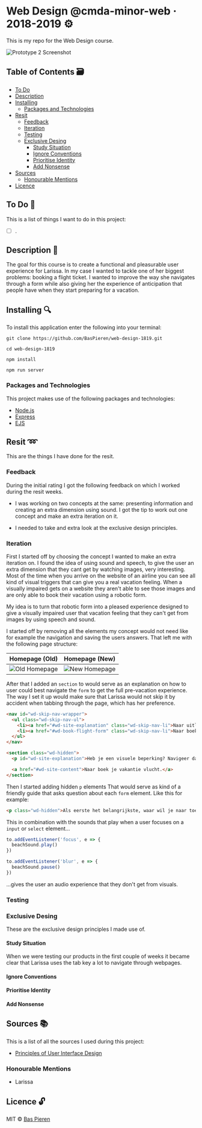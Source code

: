 # Web Design @cmda-minor-web · 2018-2019 ⚙️

This is my repo for the Web Design course.

![Prototype 2 Screenshot](https://i.imgur.com/Qcfl7UJ.png)

## Table of Contents 🗃
* [To Do](#to-do-)
* [Description](#description-)
* [Installing](#installing-)
  * [Packages and Technologies](#packages-and-technologies)
* [Resit](#resit-)
  * [Feedback](#feedback)
  * [Iteration](#iteration)
  * [Testing](#testing)
  * [Exclusive Desing](#exclusive-desing)
    * [Study Situation](#study-situation)
    * [Ignore Conventions](#ignore-conventions)
    * [Prioritise Identity](#prioritise-identity)
    * [Add Nonsense](#add-nonsense)
* [Sources](#sources-)
  * [Honourable Mentions](#honourable-mentions)
* [Licence](#licence-)

## To Do 📌
This is a list of things I want to do in this project:

- [ ] .

## Description 📝
The goal for this course is to create a functional and pleasurable user experience for Larissa. In my case I wanted to tackle one of her biggest problems: booking a flight ticket. I wanted to improve the way she navigates through a form while also giving her the experience of anticipation that people have when they start preparing for a vacation.  

## Installing 🔍
To install this application enter the following into your terminal:
```
git clone https://github.com/BasPieren/web-design-1819.git

cd web-design-1819

npm install

npm run server
```

### Packages and Technologies
This project makes use of the following packages and technologies:

* [Node.js](https://nodejs.org/en/)
* [Express](https://expressjs.com/)
* [EJS](https://ejs.co/)

## Resit ➿
This are the things I have done for the resit.

### Feedback
During the initial rating I got the following feedback on which I worked during the resit weeks.

* I was working on two concepts at the same: presenting information and creating an extra dimension using sound. I got the tip to work out one concept and make an extra iteration on it.

* I needed to take and extra look at the exclusive design principles.

### Iteration
First I started off by choosing the concept I wanted to make an extra iteration on. I found the idea of using sound and speech, to give the user an extra dimension that they cant get by watching images, very interesting. Most of the time when you arrive on the website of an airline you can see all kind of visual triggers that can give you a real vacation feeling. When a visually impaired gets on a website they aren't able to see those images and are only able to book their vacation using a robotic form.

My idea is to turn that robotic form into a pleased experience designed to give a visually impaired user that vacation feeling that they can't get from images by using speech and sound.

I started off by removing all the elements my concept would not need like for example the navigation and saving the users answers. That left me with the following page structure:

Homepage (Old)                                    |  Homepage (New)
:------------------------------------------------:|:-------------------------:
![Old Homepage](https://i.imgur.com/Qcfl7UJ.png)  |  ![New Homepage](https://i.imgur.com/WBh3Lal.png)

After that I added an `section` to would serve as an explanation on how to user could best navigate the `form` to get the full pre-vacation experience. The way I set it up would make sure that Larissa would not skip it by accident when tabbing through the page, which has her preference.

```html
<nav id="wd-skip-nav-wrapper">
  <ul class="wd-skip-nav-ul">
    <li><a href="#wd-site-explanation" class="wd-skip-nav-li">Naar uitleg voor visueel beperkte.</a></li>
    <li><a href="#wd-book-flight-form" class="wd-skip-nav-li">Naar boek je vakantie vlucht.</a></li>
  </ul>
</nav>

<section class="wd-hidden">
  <p id="wd-site-explanation">Heb je een visuele beperking? Navigeer dan element voor element door het formulier om ook het vakantie gevoel te krijgen.</p>

  <a href="#wd-site-content">Naar boek je vakantie vlucht.</a>
</section>
```

Then I started adding hidden `p` elements That would serve as kind of a friendly guide that asks question about each `form` element. Like this for example:

```html
<p class="wd-hidden">Als eerste het belangrijkste, waar wil je naar toe op vakantie? Een zonnig strand? Of misschien toch een city trip?</p>
```

This in combination with the sounds that play when a user focuses on a `input` or `select` element...

```js
to.addEventListener('focus', e => {
  beachSound.play()
})

to.addEventListener('blur', e => {
  beachSound.pause()
})
```

...gives the user an audio experience that they don't get from visuals.

### Testing


### Exclusive Desing
These are the exclusive design principles I made use of.

#### Study Situation
When we were testing our products in the first couple of weeks it became clear that Larissa uses the tab key a lot to navigate through webpages. 

#### Ignore Conventions


#### Prioritise Identity


#### Add Nonsense


## Sources 📚
This is a list of all the sources I used during this project:

  * [Principles of User Interface Design](http://bokardo.com/principles-of-user-interface-design/)

### Honourable Mentions

  * Larissa

## Licence 🔓
MIT © [Bas Pieren](https://github.com/BasPieren)

